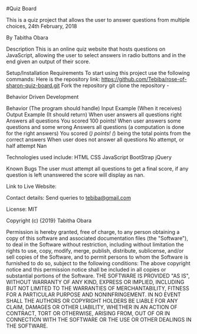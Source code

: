 #Quiz Board

This is a quiz project that allows the user to answer questions from multiple choices, 24th February, 2018

By Tabitha Obara

Description
This is an online quiz website that hosts questions on JavaScript, allowing the user to select answers in radio buttons and in the end given an output of their score.


Setup/Installation Requirements
To start using this project use the following commands:
Here is the repository link: https://github.com/Tebiba/rose-of-sharon-quiz-board.git
Fork the repository
git clone the repository -



Behavior Driven Development

Behavior
(The program should handle)
Input Example
(When it receives)
Output Example
(It should return)
When user answers all questions right
Answers all questions
You scored 100 points!
When user answers some questions and some wrong
Answers all questions (a computation is done for the right answers)
You scored (_) points!
(_) being the total points from the correct answers
When user does not answer all questions
No attempt, or half attempt
Nan


Technologies used include:
HTML
CSS
JavaScript
BootStrap
jQuery


Known Bugs
The user must attempt all questions to get a final score, if any question is left unanswered the score will display as nan.


Link to Live Website:

Contact details:
Send queries to tebiba@gmail.com

License:
MIT

Copyright (c) {2019} Tabitha Obara

Permission is hereby granted, free of charge, to any person obtaining a copy of this software and associated documentation files (the "Software"), to deal in the Software without restriction, including without limitation the rights to use, copy, modify, merge, publish, distribute, sublicense, and/or sell copies of the Software, and to permit persons to whom the Software is furnished to do so, subject to the following conditions:
The above copyright notice and this permission notice shall be included in all
copies or substantial portions of the Software.
THE SOFTWARE IS PROVIDED "AS IS", WITHOUT WARRANTY OF ANY KIND, EXPRESS OR IMPLIED, INCLUDING BUT NOT LIMITED TO THE WARRANTIES OF MERCHANTABILITY, FITNESS FOR A PARTICULAR PURPOSE AND NONINFRINGEMENT. IN NO EVENT SHALL THE AUTHORS OR COPYRIGHT HOLDERS BE LIABLE FOR ANY CLAIM, DAMAGES OR OTHER LIABILITY, WHETHER IN AN ACTION OF CONTRACT, TORT OR OTHERWISE, ARISING FROM, OUT OF OR IN CONNECTION WITH THE SOFTWARE OR THE USE OR OTHER DEALINGS IN THE SOFTWARE.
